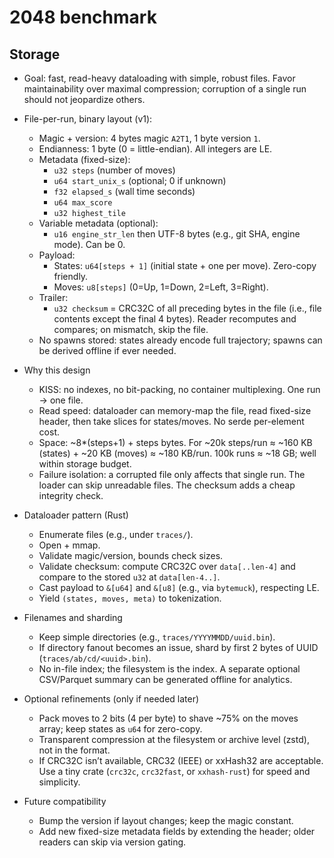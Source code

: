 # 2048 benchmark

## Storage
- Goal: fast, read-heavy dataloading with simple, robust files. Favor maintainability over maximal compression; corruption of a single run should not jeopardize others.

- File-per-run, binary layout (v1):
  - Magic + version: 4 bytes magic `A2T1`, 1 byte version `1`.
  - Endianness: 1 byte (0 = little-endian). All integers are LE.
  - Metadata (fixed-size):
    - `u32 steps` (number of moves)
    - `u64 start_unix_s` (optional; 0 if unknown)
    - `f32 elapsed_s` (wall time seconds)
    - `u64 max_score`
    - `u32 highest_tile`
  - Variable metadata (optional):
    - `u16 engine_str_len` then UTF-8 bytes (e.g., git SHA, engine mode). Can be 0.
  - Payload:
    - States: `u64[steps + 1]` (initial state + one per move). Zero-copy friendly.
    - Moves: `u8[steps]` (0=Up, 1=Down, 2=Left, 3=Right).
  - Trailer:
    - `u32 checksum` = CRC32C of all preceding bytes in the file (i.e., file contents except the final 4 bytes). Reader recomputes and compares; on mismatch, skip the file.
  - No spawns stored: states already encode full trajectory; spawns can be derived offline if ever needed.

- Why this design
  - KISS: no indexes, no bit-packing, no container multiplexing. One run → one file.
  - Read speed: dataloader can memory-map the file, read fixed-size header, then take slices for states/moves. No serde per-element cost.
  - Space: ~8*(steps+1) + steps bytes. For ~20k steps/run ≈ ~160 KB (states) + ~20 KB (moves) ≈ ~180 KB/run. 100k runs ≈ ~18 GB; well within storage budget.
  - Failure isolation: a corrupted file only affects that single run. The loader can skip unreadable files. The checksum adds a cheap integrity check.

- Dataloader pattern (Rust)
  - Enumerate files (e.g., under `traces/`).
  - Open + mmap.
  - Validate magic/version, bounds check sizes.
  - Validate checksum: compute CRC32C over `data[..len-4]` and compare to the stored `u32` at `data[len-4..]`.
  - Cast payload to `&[u64]` and `&[u8]` (e.g., via `bytemuck`), respecting LE.
  - Yield `(states, moves, meta)` to tokenization.

- Filenames and sharding
  - Keep simple directories (e.g., `traces/YYYYMMDD/uuid.bin`).
  - If directory fanout becomes an issue, shard by first 2 bytes of UUID (`traces/ab/cd/<uuid>.bin`).
  - No in-file index; the filesystem is the index. A separate optional CSV/Parquet summary can be generated offline for analytics.

- Optional refinements (only if needed later)
  - Pack moves to 2 bits (4 per byte) to shave ~75% on the moves array; keep states as `u64` for zero-copy.
  - Transparent compression at the filesystem or archive level (zstd), not in the format.
  - If CRC32C isn’t available, CRC32 (IEEE) or xxHash32 are acceptable. Use a tiny crate (`crc32c`, `crc32fast`, or `xxhash-rust`) for speed and simplicity.

- Future compatibility
  - Bump the version if layout changes; keep the magic constant.
  - Add new fixed-size metadata fields by extending the header; older readers can skip via version gating.
